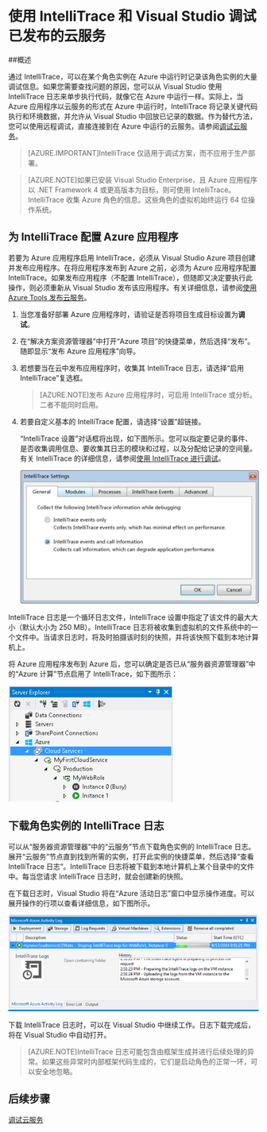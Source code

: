 <properties 
   pageTitle="使用 IntelliTrace 和 Visual Studio 调试已发布的云服务"
   description="使用 IntelliTrace 和 Visual Studio 调试已发布的云服务"
   services="visual-studio-online"
   documentationCenter="n/a"
   authors="patshea123"
   manager="douge"
   editor="tlee" />
<tags 
   ms.service="visual-studio-online"
   ms.date="08/12/2015"
   wacn.date="10/3/2015" />

# 使用 IntelliTrace 和 Visual Studio 调试已发布的云服务

##概述

通过 IntelliTrace，可以在某个角色实例在 Azure 中运行时记录该角色实例的大量调试信息。如果您需要查找问题的原因，您可以从 Visual Studio 使用 IntelliTrace 日志来单步执行代码，就像它在 Azure 中运行一样。实际上，当 Azure 应用程序以云服务的形式在 Azure 中运行时，IntelliTrace 将记录关键代码执行和环境数据，并允许从 Visual Studio 中回放已记录的数据。作为替代方法，您可以使用远程调试，直接连接到在 Azure 中运行的云服务。请参阅[调试云服务](http://go.microsoft.com/fwlink/p/?LinkId=623041)。

>[AZURE.IMPORTANT]IntelliTrace 仅适用于调试方案，而不应用于生产部署。

>[AZURE.NOTE]如果已安装 Visual Studio Enterprise，且 Azure 应用程序以 .NET Framework 4 或更高版本为目标，则可使用 IntelliTrace。IntelliTrace 收集 Azure 角色的信息。这些角色的虚拟机始终运行 64 位操作系统。

## 为 IntelliTrace 配置 Azure 应用程序

若要为 Azure 应用程序启用 IntelliTrace，必须从 Visual Studio Azure 项目创建并发布应用程序。在将应用程序发布到 Azure 之前，必须为 Azure 应用程序配置 IntelliTrace。如果发布应用程序（不配置 IntelliTrace），但随即又决定要执行此操作，则必须重新从 Visual Studio 发布该应用程序。有关详细信息，请参阅[使用 Azure Tools 发布云服务](http://go.microsoft.com/fwlink/p/?LinkId=623012)。

1. 当您准备好部署 Azure 应用程序时，请验证是否将项目生成目标设置为**调试**。

1. 在“解决方案资源管理器”中打开“Azure 项目”的快捷菜单，然后选择“发布”。随即显示“发布 Azure 应用程序”向导。

1. 若想要当在云中发布应用程序时，收集其 IntelliTrace 日志，请选择“启用 IntelliTrace”复选框。

    >[AZURE.NOTE]发布 Azure 应用程序时，可启用 IntelliTrace 或分析。二者不能同时启用。

1. 若要自定义基本的 IntelliTrace 配置，请选择“设置”超链接。

    “IntelliTrace 设置”对话框将出现，如下图所示。您可以指定要记录的事件、是否收集调用信息、要收集其日志的模块和过程，以及分配给记录的空间量。有关 IntelliTrace 的详细信息，请参阅[使用 IntelliTrace 进行调试](http://go.microsoft.com/fwlink/?LinkId=214468)。

    ![VST\_IntelliTraceSettings](./media/vs-azure-tools-intellitrace-debug-published-cloud-services/IC519063.png)

IntelliTrace 日志是一个循环日志文件，IntelliTrace 设置中指定了该文件的最大大小（默认大小为 250 MB）。IntelliTrace 日志将被收集到虚拟机的文件系统中的一个文件中。当请求日志时，将及时拍摄该时刻的快照，并将该快照下载到本地计算机上。

将 Azure 应用程序发布到 Azure 后，您可以确定是否已从“服务器资源管理器”中的“Azure 计算”节点启用了 IntelliTrace，如下图所示：

![VST\_DeployComputeNode](./media/vs-azure-tools-intellitrace-debug-published-cloud-services/IC744134.png)

## 下载角色实例的 IntelliTrace 日志

可以从“服务器资源管理器”中的“云服务”节点下载角色实例的 IntelliTrace 日志。展开“云服务”节点直到找到所需的实例，打开此实例的快捷菜单，然后选择“查看 IntelliTrace 日志”。IntelliTrace 日志将被下载到本地计算机上某个目录中的文件中。每当您请求 IntelliTrace 日志时，就会创建新的快照。

在下载日志时，Visual Studio 将在“Azure 活动日志”窗口中显示操作进度。可以展开操作的行项以查看详细信息，如下图所示。

![VST\_IntelliTraceDownloadProgress](./media/vs-azure-tools-intellitrace-debug-published-cloud-services/IC745551.png)

下载 IntelliTrace 日志时，可以在 Visual Studio 中继续工作。日志下载完成后，将在 Visual Studio 中自动打开。

>[AZURE.NOTE]IntelliTrace 日志可能包含由框架生成并进行后续处理的异常。如果这些异常时内部框架代码生成的，它们是启动角色的正常一环，可以安全地忽略。

## 后续步骤

[调试云服务](http://go.microsoft.com/fwlink/p/?LinkID=62304)

<!---HONumber=71-->